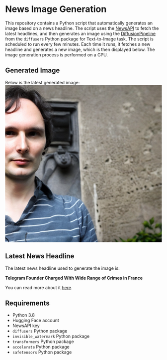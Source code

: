 # News Image Generation
This repository contains a Python script that automatically generates an image based on a news headline. The script uses the [NewsAPI](https://newsapi.org/) to fetch the latest headlines, and then generates an image using the [DiffusionPipeline](https://github.com/huggingface/diffusers) from the `diffusers` Python package for Text-to-Image task.
The script is scheduled to run every few minutes. Each time it runs, it fetches a new headline and generates a new image, which is then displayed below. The image generation process is performed on a GPU.

## Generated Image
Below is the latest generated image:
![Generated Image](image.png)

## Latest News Headline
The latest news headline used to generate the image is:

**Telegram Founder Charged With Wide Range of Crimes in France**

You can read more about it [here](https://news.google.com/rss/articles/CBMiiAFBVV95cUxNc01QQS1uRFowOUZrUjRDNXFTNHNsekpYclVGYUZ3ZzlxZ01zNjNXeUViMHRDdHl4djFJdnBuNDc2SHBUczh3N1JLYmVtMTVsX2VWbFRYZjlPczdUV2lSRzJBMW1Iem9oaEphWl9PeHhwTXctakEyekhmMVZCVDJ1ZXF1eEJqRklW?oc=5).

## Requirements
- Python 3.8
- Hugging Face account
- NewsAPI key
- `diffusers` Python package
- `invisible_watermark` Python package
- `transformers` Python package
- `accelerate` Python package
- `safetensors` Python package

